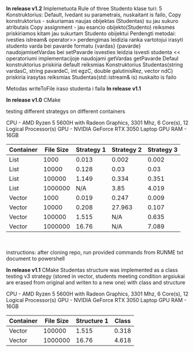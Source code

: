 **In release  v1.2**
Implemetuota Rule of three
Studento klase turi: 5 Konstruktorius: Default, Ivedant su parametrais, nuskaitant is failo,
Copy konstruktorius - sukuriamas naujas obijektas (Studentas) su jau sukuro atributais 
Copy assignment - jau esancio obijekto(Studento) reiksmes priskiriamos kitam jau sukurtam Studento obijektui
Perdengti metodai:
ivesties istream& operator>> perdengimas leidizia ranka vartotojui irasyti studento varda bei pavarde formatu {vardas} {pavarde} naudojamisetVardas bei setPavarde 
isvesties leidzia isvesti studenta << operatoriumi implementacijoje naudojami getVardas getPavarde
Defaul konstruktorius priskiria default reiksmias
Konstruktorius Studentas(string vardasC, string pavardeC, int egzC, double galutinisRez, vector<int> ndC) priskiria irasytas reiksmias
Studentas(std::istream& is) nuskaito is failo

Metodas writeToFile iraso studenta i faila
**In release v1.1**



**In release v1.0** 
CMake 

testing different strategys on different containers

CPU - AMD Ryzen 5 5600H with Radeon Graphics, 3301 Mhz, 6 Core(s), 12 Logical Processor(s)
GPU - NVIDIA GeForce RTX 3050 Laptop GPU
RAM - 16GB

| Container | File Size | Strategy 1 | Strategy 2 | Strategy 3 |
|-----------|-----------|------------|------------|------------|
| List      | 1000      | 0.013      | 0.002      | 0.002      |
| List      | 10000     | 0.128      | 0.03       | 0.03       |
| List      | 100000    | 1.149      | 0.334      | 0.351      |
| List      | 1000000   | N/A        | 3.85       | 4.019      |
| Vector    | 1000      | 0.019      | 0.247      | 0.009      |
| Vector    | 10000     | 0.208      | 27.963     | 0.107      |
| Vector    | 100000    | 1.515      | N/A        | 0.635      |
| Vector    | 1000000   | 16.76      | N/A        | 7.089      |

﻿

instructions:
after cloning repo, run provided commands from RUNME txt document to powershell

**In release v1.1** 
CMake 
Studentas structure was implemented as a class
testing v3 strategy (stored in vector, students meeting condition argsiukai are erased from original and writen to a new one) with class and structure

CPU - AMD Ryzen 5 5600H with Radeon Graphics, 3301 Mhz, 6 Core(s), 12 Logical Processor(s)
GPU - NVIDIA GeForce RTX 3050 Laptop GPU
RAM - 16GB

| Container | File Size |  Structure 1 | Class | 
|-----------|-----------|------------|------------|
| Vector    | 100000    | 1.515      |        0.318 | 
| Vector    | 1000000   | 16.76      | 4.618       | 
